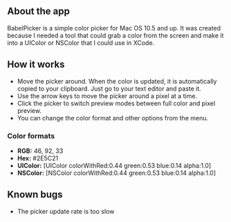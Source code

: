## About the app
BabelPicker is a simple color picker for Mac OS 10.5 and up. It was created because I needed a tool that could grab a color from the screen and make it into a UIColor or NSColor that I could use in XCode. 

## How it works
* Move the picker around. When the color is updated, it is automatically copied to your clipboard. Just go to your text editor and paste it.
* Use the arrow keys to move the picker around a pixel at a time.
* Click the picker to switch preview modes between full color and pixel preview.
* You can change the color format and other options from the menu.

### Color formats
* **RGB:** 46, 92, 33
* **Hex:** #2E5C21
* **UIColor:** [UIColor colorWithRed:0.44 green:0.53 blue:0.14 alpha:1.0]
* **NSColor:** [NSColor colorWithRed:0.44 green:0.53 blue:0.14 alpha:1.0]

## Known bugs
* The picker update rate is too slow


